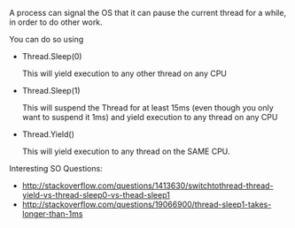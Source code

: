 ﻿A process can signal the OS that it can pause the current thread for a while, in order to do other work.

You can do so using

- Thread.Sleep(0)

    This will yield execution to any other thread on any CPU

- Thread.Sleep(1)

    This will suspend the Thread for at least 15ms (even though you only want to suspend it 1ms) 
    and yield execution to any thread on any CPU

- Thread.Yield()

    This will yield execution to any thread on the SAME CPU.

Interesting SO Questions:
- http://stackoverflow.com/questions/1413630/switchtothread-thread-yield-vs-thread-sleep0-vs-thead-sleep1
- http://stackoverflow.com/questions/19066900/thread-sleep1-takes-longer-than-1ms


